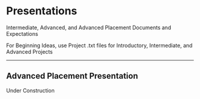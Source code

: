 # Presentations
Intermediate, Advanced, and Advanced Placement Documents and Expectations

For Beginning Ideas, use Project .txt files for Introductory, Intermediate, and Advanced Projects

---

## Advanced Placement Presentation
Under Construction
